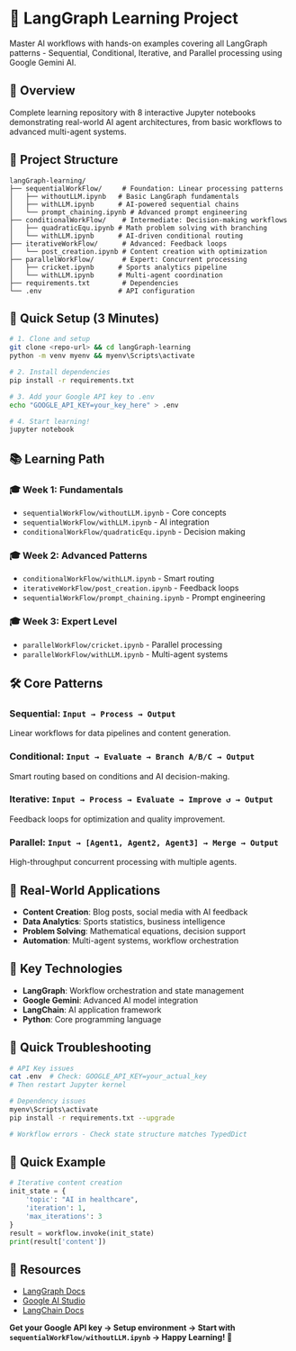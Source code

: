 # 🚀 LangGraph Learning Project

Master AI workflows with hands-on examples covering all LangGraph patterns - Sequential, Conditional, Iterative, and Parallel processing using Google Gemini AI.

## 📖 Overview
Complete learning repository with 8 interactive Jupyter notebooks demonstrating real-world AI agent architectures, from basic workflows to advanced multi-agent systems.

## 📁 Project Structure
```
langGraph-learning/
├── sequentialWorkFlow/     # Foundation: Linear processing patterns
│   ├── withoutLLM.ipynb   # Basic LangGraph fundamentals
│   ├── withLLM.ipynb      # AI-powered sequential chains
│   └── prompt_chaining.ipynb # Advanced prompt engineering
├── conditionalWorkFlow/    # Intermediate: Decision-making workflows
│   ├── quadraticEqu.ipynb # Math problem solving with branching
│   └── withLLM.ipynb      # AI-driven conditional routing
├── iterativeWorkFlow/      # Advanced: Feedback loops
│   └── post_creation.ipynb # Content creation with optimization
├── parallelWorkFlow/       # Expert: Concurrent processing
│   ├── cricket.ipynb      # Sports analytics pipeline
│   └── withLLM.ipynb      # Multi-agent coordination
├── requirements.txt        # Dependencies
└── .env                   # API configuration
```

## 🚀 Quick Setup (3 Minutes)
```bash
# 1. Clone and setup
git clone <repo-url> && cd langGraph-learning
python -m venv myenv && myenv\Scripts\activate

# 2. Install dependencies
pip install -r requirements.txt

# 3. Add your Google API key to .env
echo "GOOGLE_API_KEY=your_key_here" > .env

# 4. Start learning!
jupyter notebook
```

## 📚 Learning Path

### 🎓 Week 1: Fundamentals
- `sequentialWorkFlow/withoutLLM.ipynb` - Core concepts
- `sequentialWorkFlow/withLLM.ipynb` - AI integration
- `conditionalWorkFlow/quadraticEqu.ipynb` - Decision making

### 🎓 Week 2: Advanced Patterns  
- `conditionalWorkFlow/withLLM.ipynb` - Smart routing
- `iterativeWorkFlow/post_creation.ipynb` - Feedback loops
- `sequentialWorkFlow/prompt_chaining.ipynb` - Prompt engineering

### 🎓 Week 3: Expert Level
- `parallelWorkFlow/cricket.ipynb` - Parallel processing
- `parallelWorkFlow/withLLM.ipynb` - Multi-agent systems

## 🛠️ Core Patterns

### Sequential: `Input → Process → Output`
Linear workflows for data pipelines and content generation.

### Conditional: `Input → Evaluate → Branch A/B/C → Output`  
Smart routing based on conditions and AI decision-making.

### Iterative: `Input → Process → Evaluate → Improve ↺ → Output`
Feedback loops for optimization and quality improvement.

### Parallel: `Input → [Agent1, Agent2, Agent3] → Merge → Output`
High-throughput concurrent processing with multiple agents.

## 🎯 Real-World Applications
- **Content Creation**: Blog posts, social media with AI feedback
- **Data Analytics**: Sports statistics, business intelligence  
- **Problem Solving**: Mathematical equations, decision support
- **Automation**: Multi-agent systems, workflow orchestration

## 🔧 Key Technologies
- **LangGraph**: Workflow orchestration and state management
- **Google Gemini**: Advanced AI model integration
- **LangChain**: AI application framework
- **Python**: Core programming language

## 🐛 Quick Troubleshooting
```bash
# API Key issues
cat .env  # Check: GOOGLE_API_KEY=your_actual_key
# Then restart Jupyter kernel

# Dependency issues  
myenv\Scripts\activate
pip install -r requirements.txt --upgrade

# Workflow errors - Check state structure matches TypedDict
```

## 📝 Quick Example
```python
# Iterative content creation
init_state = {
    'topic': "AI in healthcare",
    'iteration': 1, 
    'max_iterations': 3
}
result = workflow.invoke(init_state)
print(result['content'])
```

## 🔗 Resources
- [LangGraph Docs](https://langchain-ai.github.io/langgraph/)
- [Google AI Studio](https://aistudio.google.com/app/apikey)
- [LangChain Docs](https://python.langchain.com/)

**Get your Google API key → Setup environment → Start with `sequentialWorkFlow/withoutLLM.ipynb` → Happy Learning! 🎉**
